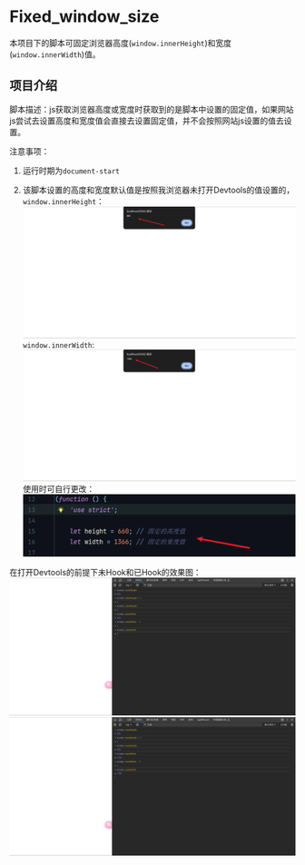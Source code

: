 # Fixed_window_size

本项目下的脚本可固定浏览器高度(`window.innerHeight`)和宽度(`window.innerWidth`)值。

## 项目介绍

脚本描述：js获取浏览器高度或宽度时获取到的是脚本中设置的固定值，如果网站js尝试去设置高度和宽度值会直接去设置固定值，并不会按照网站js设置的值去设置。

注意事项：
1. 运行时期为`document-start`

2. 该脚本设置的高度和宽度默认值是按照我浏览器未打开Devtools的值设置的，`window.innerHeight`：
![1736611742107](image/README/1736611742107.png)
`window.innerWidth`:
![1736611755041](image/README/1736611755041.png)
使用时可自行更改：
![1736611761853](image/README/1736611761853.png)

在打开Devtools的前提下未Hook和已Hook的效果图：
![1736611769970](image/README/1736611769970.png)
![1736611774562](image/README/1736611774562.png)